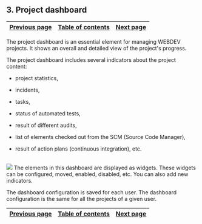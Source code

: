
## 3. Project dashboard
			

| [Previous page](../Concepts_WB/1410087441.md) | [Table of contents](../Concepts_WB/1410087102.md) | [Next page](../Concepts_WB/1410087443.md) |
| --- | --- | --- |



<a name="NOTE1"></a>
<a name="NOTE1_1"></a>
The project dashboard is an essential element for managing WEBDEV projects. It shows an overall and detailed view of the project's progress.

The project dashboard includes several indicators about the project content:

- project statistics,

- incidents,

- tasks,

- status of automated tests,

- result of different audits,

- list of elements checked out from the SCM (Source Code Manager),

- result of action plans (continuous integration), etc.

<br>![](https://doc.pcsoft.fr/en-US/images/image.awp?langid=3&name=P3_Editeurs%20WebDev%20-%20HC%20N%B0005.gif&type=thumb)
The elements in this dashboard are displayed as widgets. These widgets can be configured, moved, enabled, disabled, etc. You can also add new indicators.

The dashboard configuration is saved for each user. The dashboard configuration is the same for all the projects of a given user.

| [Previous page](../Concepts_WB/1410087441.md) | [Table of contents](../Concepts_WB/1410087102.md) | [Next page](../Concepts_WB/1410087443.md) |
| --- | --- | --- |





